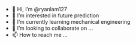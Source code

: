 - 👋 Hi, I’m @ryanlam127
- 👀 I’m interested in future prediction
- 🌱 I’m currently learning mechanical engineering
- 💞️ I’m looking to collaborate on ...
- 📫 How to reach me ...

<!---
ryanlam127/ryanlam127 is a ✨ special ✨ repository because its `README.md` (this file) appears on your GitHub profile.
You can click the Preview link to take a look at your changes.
--->
